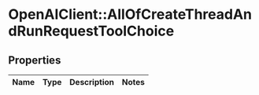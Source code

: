 # OpenAIClient::AllOfCreateThreadAndRunRequestToolChoice

## Properties
Name | Type | Description | Notes
------------ | ------------- | ------------- | -------------

